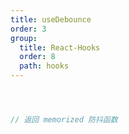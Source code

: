 ```yaml
---
title: useDebounce
order: 3
group:
  title: React-Hooks
  order: 8
  path: hooks
---
```



```jsx



// 返回 memorized 防抖函数



```
